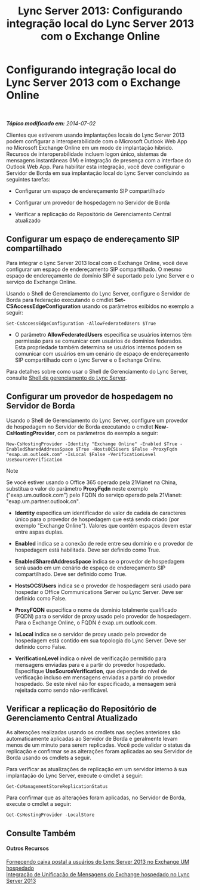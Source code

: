 ﻿---
title: 'Lync Server 2013: Configurando integração local do Lync Server 2013 com o Exchange Online'
TOCTitle: Configurando integração local do Lync Server 2013 com o Exchange Online
ms:assetid: 95a20117-2064-43c4-94fe-cac892cadb6f
ms:mtpsurl: https://technet.microsoft.com/pt-br/library/Hh533880(v=OCS.15)
ms:contentKeyID: 49307510
ms.date: 05/19/2016
mtps_version: v=OCS.15
ms.translationtype: HT
---

# Configurando integração local do Lync Server 2013 com o Exchange Online

 

_**Tópico modificado em:** 2014-07-02_

Clientes que estiverem usando implantações locais do Lync Server 2013 podem configurar a interoperabilidade com o Microsoft Outlook Web App no Microsoft Exchange Online em um modo de implantação híbrido. Recursos de interoperabilidade incluem logon único, sistemas de mensagens instantâneas (IM) e integração de presença com a interface do Outlook Web App. Para habilitar esta integração, você deve configurar o Servidor de Borda em sua implantação local do Lync Server concluindo as seguintes tarefas:

  - Configurar um espaço de endereçamento SIP compartilhado

  - Configurar um provedor de hospedagem no Servidor de Borda

  - Verificar a replicação do Repositório de Gerenciamento Central atualizado

## Configurar um espaço de endereçamento SIP compartilhado

Para integrar o Lync Server 2013 local com o Exchange Online, você deve configurar um espaço de endereçamento SIP compartilhado. O mesmo espaço de endereçamento de domínio SIP é suportado pelo Lync Server e o serviço do Exchange Online.

Usando o Shell de Gerenciamento do Lync Server, configure o Servidor de Borda para federação executando o cmdlet **Set-CSAccessEdgeConfiguration** usando os parâmetros exibidos no exemplo a seguir:

    Set-CsAccessEdgeConfiguration -AllowFederatedUsers $True

  - O parâmetro **AllowFederatedUsers** especifica se usuários internos têm permissão para se comunicar com usuários de domínios federados. Esta propriedade também determina se usuários internos podem se comunicar com usuários em um cenário de espaço de endereçamento SIP compartilhado com o Lync Server e o Exchange Online.

Para detalhes sobre como usar o Shell de Gerenciamento do Lync Server, consulte [Shell de gerenciamento do Lync Server](lync-server-2013-lync-server-management-shell.md).

## Configurar um provedor de hospedagem no Servidor de Borda

Usando o Shell de Gerenciamento do Lync Server, configure um provedor de hospedagem no Servidor de Borda executando o cmdlet **New-CsHostingProvider**, com os parâmetros do exemplo a seguir:

    New-CsHostingProvider -Identity "Exchange Online" -Enabled $True -EnabledSharedAddressSpace $True -HostsOCSUsers $False -ProxyFqdn "exap.um.outlook.com" -IsLocal $False -VerificationLevel UseSourceVerification

> [!NOTE]  
> Se você estiver usando o Office 365 operado pela 21Vianet na China, substitua o valor do parâmetro <strong>ProxyFqdn</strong> neste exemplo (&quot;exap.um.outlook.com&quot;) pelo FQDN do serviço operado pela 21Vianet: &quot;exap.um.partner.outlook.cn&quot;.

  - **Identity** especifica um identificador de valor de cadeia de caracteres único para o provedor de hospedagem que está sendo criado (por exemplo "Exchange Online"). Valores que contêm espaços devem estar entre aspas duplas.

  - **Enabled** indica se a conexão de rede entre seu domínio e o provedor de hospedagem está habilitada. Deve ser definido como True.

  - **EnabledSharedAddressSpace** indica se o provedor de hospedagem será usado em um cenário de espaço de endereçamento SIP compartilhado. Deve ser definido como True.

  - **HostsOCSUsers** indica se o provedor de hospedagem será usado para hospedar o Office Communications Server ou Lync Server. Deve ser definido como False.

  - **ProxyFQDN** especifica o nome de domínio totalmente qualificado (FQDN) para o servidor de proxy usado pelo provedor de hospedagem. Para o Exchange Online, o FQDN é exap.um.outlook.com.

  - **IsLocal** indica se o servidor de proxy usado pelo provedor de hospedagem está contido em sua topologia do Lync Server. Deve ser definido como False.

  - **VerificationLevel** indica o nível de verificação permitido para mensagens enviadas para e a partir do provedor hospedado. Especifique **UseSourceVerification**, que depende do nível de verificação incluso em mensagens enviadas a partir do provedor hospedado. Se este nível não for especificado, a mensagem será rejeitada como sendo não-verificável.

## Verificar a replicação do Repositório de Gerenciamento Central Atualizado

As alterações realizadas usando os cmdlets nas seções anteriores são automaticamente aplicadas ao Servidor de Borda e geralmente levam menos de um minuto para serem replicadas. Você pode validar o status da replicação e confirmar se as alterações foram aplicadas ao seu Servidor de Borda usando os cmdlets a seguir.

Para verificar as atualizações de replicação em um servidor interno à sua implantação do Lync Server, execute o cmdlet a seguir:

    Get-CsManagementStoreReplicationStatus

Para confirmar que as alterações foram aplicadas, no Servidor de Borda, execute o cmdlet a seguir:

    Get-CsHostingProvider -LocalStore

## Consulte Também

#### Outros Recursos

[Fornecendo caixa postal a usuários do Lync Server 2013 no Exchange UM hospedado](lync-server-2013-providing-lync-server-users-voice-mail-on-hosted-exchange-um.md)  
[Integração de Unificação de Mensagens do Exchange hospedado no Lync Server 2013](lync-server-2013-hosted-exchange-unified-messaging-integration.md)

